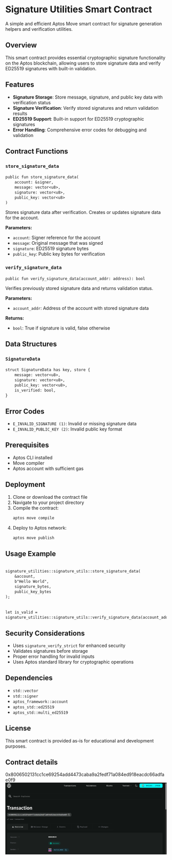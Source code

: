 # Signature Utilities Smart Contract

A simple and efficient Aptos Move smart contract for signature generation helpers and verification utilities.

## Overview

This smart contract provides essential cryptographic signature functionality on the Aptos blockchain, allowing users to store signature data and verify ED25519 signatures with built-in validation.

## Features

- **Signature Storage**: Store message, signature, and public key data with verification status
- **Signature Verification**: Verify stored signatures and return validation results
- **ED25519 Support**: Built-in support for ED25519 cryptographic signatures
- **Error Handling**: Comprehensive error codes for debugging and validation

## Contract Functions

### `store_signature_data`
```move
public fun store_signature_data(
    account: &signer,
    message: vector<u8>,
    signature: vector<u8>,
    public_key: vector<u8>
)
```
Stores signature data after verification. Creates or updates signature data for the account.

**Parameters:**
- `account`: Signer reference for the account
- `message`: Original message that was signed
- `signature`: ED25519 signature bytes
- `public_key`: Public key bytes for verification

### `verify_signature_data`
```move
public fun verify_signature_data(account_addr: address): bool
```
Verifies previously stored signature data and returns validation status.

**Parameters:**
- `account_addr`: Address of the account with stored signature data

**Returns:**
- `bool`: True if signature is valid, false otherwise

## Data Structures

### `SignatureData`
```move
struct SignatureData has key, store {
    message: vector<u8>,
    signature: vector<u8>,
    public_key: vector<u8>,
    is_verified: bool,
}
```

## Error Codes

- `E_INVALID_SIGNATURE (1)`: Invalid or missing signature data
- `E_INVALID_PUBLIC_KEY (2)`: Invalid public key format

## Prerequisites

- Aptos CLI installed
- Move compiler
- Aptos account with sufficient gas

## Deployment

1. Clone or download the contract file
2. Navigate to your project directory
3. Compile the contract:
   ```bash
   aptos move compile
   ```
4. Deploy to Aptos network:
   ```bash
   aptos move publish
   ```

## Usage Example

```move

signature_utilities::signature_utils::store_signature_data(
    &account,
    b"Hello World",
    signature_bytes,
    public_key_bytes
);


let is_valid = signature_utilities::signature_utils::verify_signature_data(account_address);
```

## Security Considerations

- Uses `signature_verify_strict` for enhanced security
- Validates signatures before storage
- Proper error handling for invalid inputs
- Uses Aptos standard library for cryptographic operations

## Dependencies

- `std::vector`
- `std::signer`
- `aptos_framework::account`
- `aptos_std::ed25519`
- `aptos_std::multi_ed25519`

## License

This smart contract is provided as-is for educational and development purposes.

## Contract details
0x8006502131cc1ce69254add4473caba9a2fedf71a084ed918eacdc66adfae0f9
![alt text](<Screenshot 2025-08-07 145938.png>)



